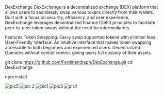 DexExchange
DexExchange is a decentralized exchange (DEX) platform that allows users to seamlessly swap various tokens directly from their wallets. Built with a focus on security, efficiency, and user experience, DexExchange leverages decentralized finance (DeFi) principles to facilitate peer-to-peer token swaps without the need for intermediaries.

Features
Token Swapping: Easily swap supported tokens with minimal fees.
User-Friendly Interface: An intuitive interface that makes token swapping accessible to both beginners and experienced users.
Decentralized: Operates without central control, giving users full custody of their assets.

git clone https://github.com/Ferdinandraph/DexExchange.git
cd DexExchange

npm install

![pic5](https://github.com/user-attachments/assets/a1f58432-49ca-422f-b80e-118ce72a65ef)
![pic 2](https://github.com/user-attachments/assets/41874028-544f-4f80-ba5e-befcadc97206)
![pic1](https://github.com/user-attachments/assets/44424ad2-edb6-4bde-9378-7c567c595618)
![pic3](https://github.com/user-attachments/assets/20382a1a-ceeb-4d57-a58f-a331b2a951c4)
![pic4](https://github.com/user-attachments/assets/04427ac7-2b3c-4d51-84ab-0ba46cfbe9de)
